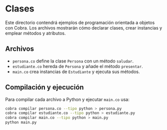 # Clases

Este directorio contendrá ejemplos de programación orientada a objetos con
Cobra. Los archivos mostrarán cómo declarar clases, crear instancias y emplear
métodos y atributos.

## Archivos

- `persona.co` define la clase `Persona` con un método `saludar`.
- `estudiante.co` hereda de `Persona` y añade el método `presentar`.
- `main.co` crea instancias de `Estudiante` y ejecuta sus métodos.

## Compilación y ejecución

Para compilar cada archivo a Python y ejecutar `main.co` usa:

```bash
cobra compilar persona.co --tipo python > persona.py
cobra compilar estudiante.co --tipo python > estudiante.py
cobra compilar main.co --tipo python > main.py
python main.py
```
